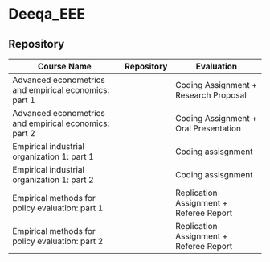 # Deeqa_EEE
 
## Repository

|Course Name| Repository | Evaluation |
|------------- |------------- |------------- |
|Advanced econometrics and empirical economics: part 1| | Coding Assignment + Research Proposal |
|Advanced econometrics and empirical economics: part 2| | Coding Assignment + Oral Presentation |
|Empirical industrial organization 1: part 1| |Coding assisgnment |
|Empirical industrial organization 1: part 2| |Coding assisgnment |
|Empirical methods for policy evaluation: part 1| |Replication Assignment + Referee Report |
|Empirical methods for policy evaluation: part 2| |Replication Assignment + Referee Report |
